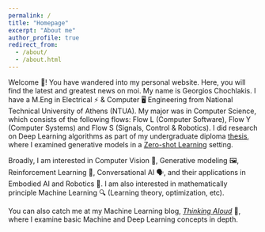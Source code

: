 ```yaml
---
permalink: /
title: "Homepage"
excerpt: "About me"
author_profile: true
redirect_from: 
  - /about/
  - /about.html
---
```


Welcome 👋! You have wandered into my personal website. Here, you will find the latest and greatest news on moi. My name is Georgios Chochlakis. I have a M.Eng in Electrical ⚡ & Computer 🖥️ Engineering from National Technical University of Athens (NTUA). My major was in Computer Science, which consists of the following flows: Flow L (Computer Software), Flow Y (Computer Systems) and Flow S (Signals, Control & Robotics). I did research on Deep Learning algorithms as part of my undergraduate diploma [thesis](http://artemis.cslab.ece.ntua.gr:8080/jspui/handle/123456789/17793), where I examined generative models in a [Zero-shot Learning](https://en.wikipedia.org/wiki/Zero-shot_learning) setting.

Broadly, I am interested in Computer Vision 👀, Generative modeling 🖼️, Reinforcement Learning 🤯, Conversational AI 🗣️, and their applications in Embodied AI and Robotics 🦿. I am also interested in mathematically principle Machine Learning 🔍 (Learning theory, optimization, etc).

You can also catch me at my Machine Learning blog, [*Thinking AIoud*](https://thinking-ai-aloud.blogspot.com/) 💭, where I examine basic Machine and Deep Learning concepts in depth.
